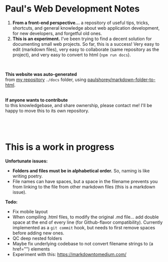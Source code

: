 # Paul's Web Development Notes  
1. **From a front-end perspective...** a repository of useful tips, tricks, shortcuts, and general knowledge about web application development, for new developers, and forgetful old ones.  
2. **This is an experiment.** I've been trying to find a decent solution for documenting small web projects. So far, this is a success! Very easy to edit (markdown files), very easy to collaborate (same repository as the project), and very easy to convert to html (`npm run docs`).  
<br />  
  
**This website was auto-generated**  
from [my repository](http://github.com/paulshorey/ps) `./docs` folder, using [paulshorey/markdown-folder-to-html](https://github.com/paulshorey/markdown-folder-to-html).  
<br />  
  
**If anyone wants to contribute**  
to this knowledgebase, and share ownership, please contact me! I'll be happy to move this to its own repository.  
<br /><br /><br />  
  
# This is a work in progress  
  
**Unfortunate issues:**  
* **Folders and files must be in alphabetical order.** So, naming is like writing poetry.  
* File names can have spaces, but a space in the filename prevents you from linking to the file from other markdown files (this is a markdown issue).  
  
  
**Todo:**  
* Fix mobile layout  
* When compiling .html files, to modify the original .md file... add double space at the end of every line (for Github-flavor compatibility). Currently implemented as a `git commit` hook, but needs to first remove spaces before adding new ones.  
* QC deep nested folders  
* Maybe fix underlying codebase to not convert filename strings to (a href="") elements  
* Experiment with this: https://markdowntomedium.com/  

